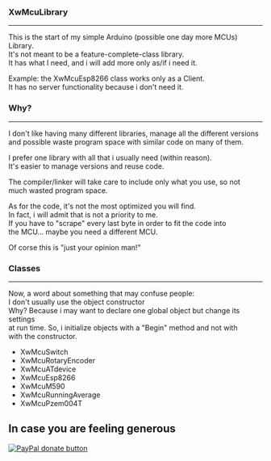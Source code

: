 ### XwMcuLibrary ###
-------------------------------------------------------------------------------- 
This is the start of my simple Arduino (possible one day more MCUs) Library.    
It's not meant to be a feature-complete-class library.    
It has what I need, and i will add more only as/if i need it.    

Example: the XwMcuEsp8266 class works only as a Client.   
It has no server functionality because i don't need it.    

### Why? ###
--------------------------------------------------------------------------------    
I don't like having many different libraries, manage all the different versions     
and possible waste program space with similar code on many of them.     

I prefer one library with all that i usually need (within reason).     
It's easier to manage versions and reuse code.      

The compiler/linker will take care to include only what you use, so not      
much wasted program space.      

As for the code, it's not the most optimized you will find.     
In fact, i will admit that is not a priority to me.      
If you have to "scrape" every last byte in order to fit the code into     
the MCU... maybe you need a different MCU.       

Of corse this is "just your opinion man!"       

### Classes ###
--------------------------------------------------------------------------------    
Now, a word about something that may confuse people:      
I don't usually use the object constructor      
Why? Because i may want to declare one global object but change its settings      
at run time. So, i initialize objects with a "Begin" method and not with      
with the constructor.     

* XwMcuSwitch
* XwMcuRotaryEncoder
* XwMcuATdevice
* XwMcuEsp8266
* XwMcuM590
* XwMcuRunningAverage
* XwMcuPzem004T

## In case you are feeling generous  
[![PayPal donate button](https://www.paypalobjects.com/webstatic/en_US/btn/btn_donate_pp_142x27.png)](https://www.paypal.me/maxsnts)